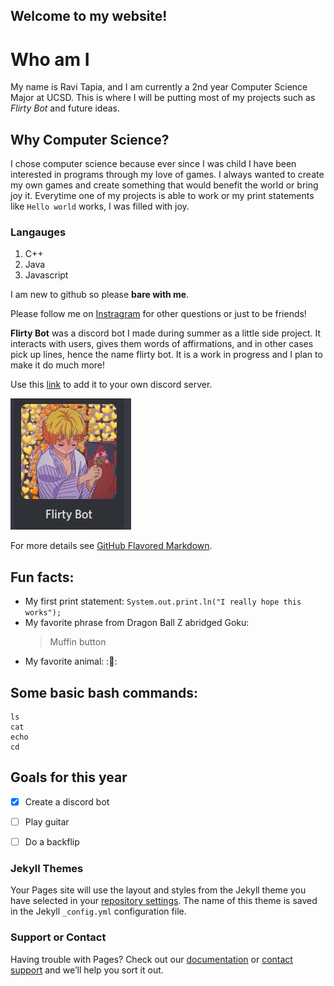 ## Welcome to my website!

# Who am I
My name is Ravi Tapia, and I am currently a 2nd year Computer Science Major at UCSD. This is where I will be putting most of my projects such as _Flirty Bot_ and future ideas. 

## Why Computer Science? 

I chose computer science because ever since I was child I have been interested in programs through my love of games. I always wanted to create my own games
and create something that would benefit the world or bring joy it. Everytime one of my projects is able to work or my print statements like `Hello world` works, I was filled with joy.  

### Langauges
1. C++
2. Java
3. Javascript

I am new to github so please **bare with me**.

Please follow me on [Instragram](https://www.instagram.com/rravi.tpia/) for other questions or just to be friends!

**Flirty Bot** was a discord bot I made during summer as a little side project. It interacts with users, gives them words of affirmations, and in other cases pick up lines, hence the name flirty bot. It is a work in progress and I plan to make it do much more!

Use this [link](https://discord.com/oauth2/authorize?client_id=744971416096604191&permissions=0&scope=bot) to add it to your own discord server.

![Flirty bot image](Capture.JPG)

For more details see [GitHub Flavored Markdown](https://guides.github.com/features/mastering-markdown/).

## Fun facts:
- My first print statement: `System.out.print.ln("I really hope this works");`
- My favorite phrase from Dragon Ball Z abridged Goku:
    > Muffin button
- My favorite animal: ::dolphin::

## Some basic bash commands:
```
ls
cat
echo
cd
```

## Goals for this year
- [x] Create a discord bot
- [ ] Play guitar
- [ ] Do a backflip





### Jekyll Themes

Your Pages site will use the layout and styles from the Jekyll theme you have selected in your [repository settings](https://github.com/shadydrako/ravitapia.github.io/settings). The name of this theme is saved in the Jekyll `_config.yml` configuration file.

### Support or Contact

Having trouble with Pages? Check out our [documentation](https://docs.github.com/categories/github-pages-basics/) or [contact support](https://github.com/contact) and we’ll help you sort it out.
